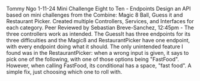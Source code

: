 Tommy Ngo
1-11-24
Mini Challenge Eight to Ten - Endpoints
Design an API based on mini challenges from the Combine: Magic 8 Ball, Guess it and Restaurant Picker. Created multiple Controllers, Services, and Interfaces for each category. 
Peer Reviewed by Sebastian Breve-Sanchez, 12:45pm - The three controllers work as intended. The GuessIt has three endpoints for its three difficulties and the Magic8 and RestaurantPicker have one endpoint, with every endpoint doing what it should. The only unintended feature I found was in the RestaurantPicker: when a wrong input is given, it says to pick one of the following, with one of those options being "FastFood". However, when calling FastFood, its conditional has a space, "fast food". A simple fix, just choosing which one to roll with.
